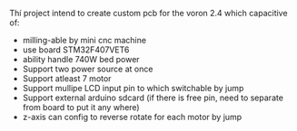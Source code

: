 Thí project intend to create custom pcb for the voron 2.4 which capacitive of:
- milling-able by mini cnc machine
- use board STM32F407VET6
- ability handle 740W bed power
- Support two power source at once
- Support atleast 7 motor
- Support mullipe LCD input pin to which switchable by jump
- Support external arduino sdcard (if there is free pin, need to separate from board to put it any where)
- z-axis can config to reverse rotate for each motor by jump